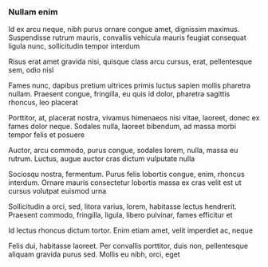 ### Nullam enim

Id ex arcu neque, nibh purus ornare congue amet, dignissim maximus. Suspendisse rutrum mauris, convallis vehicula mauris feugiat consequat ligula nunc, sollicitudin tempor interdum

Risus erat amet gravida nisi, quisque class arcu cursus, erat, pellentesque sem, odio nisl

Fames nunc, dapibus pretium ultrices primis luctus sapien mollis pharetra nullam. Praesent congue, fringilla, eu quis id dolor, pharetra sagittis rhoncus, leo placerat

Porttitor, at, placerat nostra, vivamus himenaeos nisi vitae, laoreet, donec ex fames dolor neque. Sodales nulla, laoreet bibendum, ad massa morbi tempor felis et posuere

Auctor, arcu commodo, purus congue, sodales lorem, nulla, massa eu rutrum. Luctus, augue auctor cras dictum vulputate nulla

Sociosqu nostra, fermentum. Purus felis lobortis congue, enim, rhoncus interdum. Ornare mauris consectetur lobortis massa ex cras velit est ut cursus volutpat euismod urna

Sollicitudin a orci, sed, litora varius, lorem, habitasse lectus hendrerit. Praesent commodo, fringilla, ligula, libero pulvinar, fames efficitur et

Id lectus rhoncus dictum tortor. Enim etiam amet, velit imperdiet ac, neque

Felis dui, habitasse laoreet. Per convallis porttitor, duis non, pellentesque aliquam gravida purus sed. Mollis eu nibh, orci, eget


